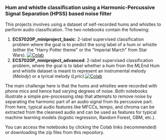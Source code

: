 ### Hum and whistle classification using a Harmonic-Percussive Signal Separation (HPSS) based noise filter

This projects involves using a dataset of self-recorded hums and whistles to perform audio classification. The two notebooks contain the following:

1. **ECS7020P_miniproject_basic**: 2-label supervised classification problem where the goal is to predict the song label of a hum or whistle (either the "Harry Potter theme" or the "Imperial March" from Star Wars). [![Colab](https://colab.research.google.com/assets/colab-badge.svg)](https://colab.research.google.com/drive/1nnH6k7hOc-eBHINapxaQP0rxfWnmBRRY)
2. **ECS7020P_miniproject_advanced**: 2-label supervised classification problem, where the goal is to label whether a hum from the MLEnd Hum and whistle dataset is meant to represent an instrumental melody (*Melody*) or a lyrical melody (*Lyric*).[![Colab](https://colab.research.google.com/assets/colab-badge.svg)](https://colab.research.google.com/drive/1TdI7YgYjEzUcqRBIFTVzqyl2sZiUABrX)


The main challenge here is that the hums and whistles were recorded with phone mics and hence had varying degrees of noise. Both notebooks illustrate a simple pre-processing step that attempts to remove noise by separating the harmonic part of an audio signal from its percussive part. From here, typical audio features like MFCCs, tempo, and chroma can be extracted from the cleansed audio and can be used as features for typical machine learning models (logistic regression, Random Forest, GBM, etc.).

You can access the notebooks by clicking the Colab links (recommended) or downloading the zip files from this repository.
